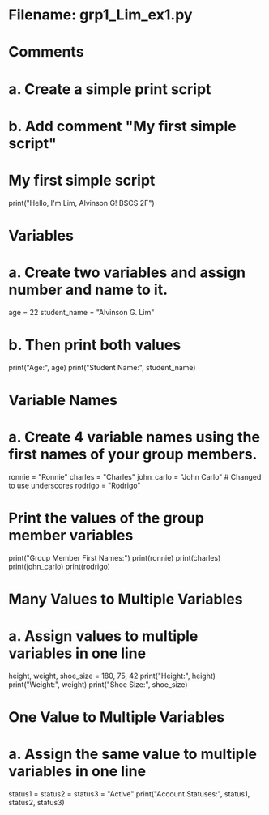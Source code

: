 # Filename: grp1_Lim_ex1.py

# Comments
# a. Create a simple print script
# b. Add comment "My first simple script"

# My first simple script
print("Hello, I'm Lim, Alvinson G! BSCS 2F")

# Variables
# a. Create two variables and assign number and name to it.
age = 22
student_name = "Alvinson G. Lim"

# b. Then print both values
print("Age:", age)
print("Student Name:", student_name)

# Variable Names
# a. Create 4 variable names using the first names of your group members.
ronnie = "Ronnie"
charles = "Charles"
john_carlo = "John Carlo"  # Changed to use underscores
rodrigo = "Rodrigo"

# Print the values of the group member variables
print("Group Member First Names:")
print(ronnie)
print(charles)
print(john_carlo)
print(rodrigo)

# Many Values to Multiple Variables
# a. Assign values to multiple variables in one line
height, weight, shoe_size = 180, 75, 42
print("Height:", height)
print("Weight:", weight)
print("Shoe Size:", shoe_size)

# One Value to Multiple Variables
# a. Assign the same value to multiple variables in one line
status1 = status2 = status3 = "Active"
print("Account Statuses:", status1, status2, status3)

